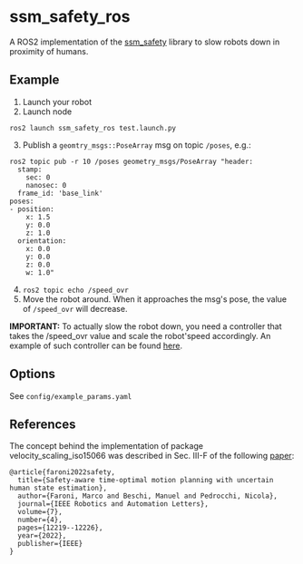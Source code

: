 # ssm_safety_ros

A ROS2 implementation of the [ssm_safety](https://github.com/CNR-STIIMA-IRAS/ssm_safety/tree/rosfree) library to slow robots down in proximity of humans.

## Example

1. Launch your robot
2. Launch node
```
ros2 launch ssm_safety_ros test.launch.py
```
3. Publish a ```geomtry_msgs::PoseArray``` msg on topic ```/poses```, e.g.:
```
ros2 topic pub -r 10 /poses geometry_msgs/PoseArray "header:
  stamp:
    sec: 0
    nanosec: 0
  frame_id: 'base_link'
poses:
- position:
    x: 1.5
    y: 0.0
    z: 1.0
  orientation:
    x: 0.0
    y: 0.0
    z: 0.0
    w: 1.0"
```
4. ```ros2 topic echo /speed_ovr```
5. Move the robot around. When it approaches the msg's pose, the value of ```/speed_ovr``` will decrease.

**IMPORTANT:** To actually slow the robot down, you need a controller that takes the /speed_ovr value and scale the robot'speed accordingly.
An example of such controller can be found [here](https://github.com/JRL-CARI-CNR-UNIBS/scaled_follow_joint_trajectory_controller_ros2).

## Options

See ```config/example_params.yaml```

## References

The concept behind the implementation of package velocity_scaling_iso15066 was described in Sec. III-F of the following [paper](https://arxiv.org/pdf/2210.11655.pdf ):
```
@article{faroni2022safety,
  title={Safety-aware time-optimal motion planning with uncertain human state estimation},
  author={Faroni, Marco and Beschi, Manuel and Pedrocchi, Nicola},
  journal={IEEE Robotics and Automation Letters},
  volume={7},
  number={4},
  pages={12219--12226},
  year={2022},
  publisher={IEEE}
}
```

